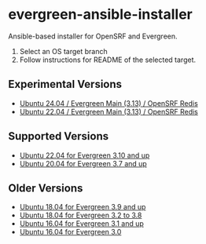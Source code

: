 # evergreen-ansible-installer
Ansible-based installer for OpenSRF and Evergreen.

1. Select an OS target branch
2. Follow instructions for README of the selected target.

## Experimental Versions

- [Ubuntu 24.04 / Evergreen Main (3.13) / OpenSRF Redis](https://github.com/berick/evergreen-ansible-installer/tree/working/ubuntu-24.04-redis)
- [Ubuntu 22.04 / Evergreen Main (3.13) / OpenSRF Redis](https://github.com/berick/evergreen-ansible-installer/tree/working/ubuntu-22.04-redis)

## Supported Versions

- [Ubuntu 22.04 for Evergreen 3.10 and up](https://github.com/berick/evergreen-ansible-installer/tree/ubuntu-22.04)
- [Ubuntu 20.04 for Evergreen 3.7 and up](https://github.com/berick/evergreen-ansible-installer/tree/ubuntu-20.04)

## Older Versions

- [Ubuntu 18.04 for Evergreen 3.9 and up](https://github.com/berick/evergreen-ansible-installer/tree/ubuntu-18.04-eg-3.9)
- [Ubuntu 18.04 for Evergreen 3.2 to 3.8](https://github.com/berick/evergreen-ansible-installer/tree/ubuntu-18.04)
- [Ubuntu 16.04 for Evergreen 3.1 and up](https://github.com/berick/evergreen-ansible-installer/tree/ubuntu-16.04)
- [Ubuntu 16.04 for Evergreen 3.0](https://github.com/berick/evergreen-ansible-installer/tree/ubuntu-16.04-eg-3.0)

